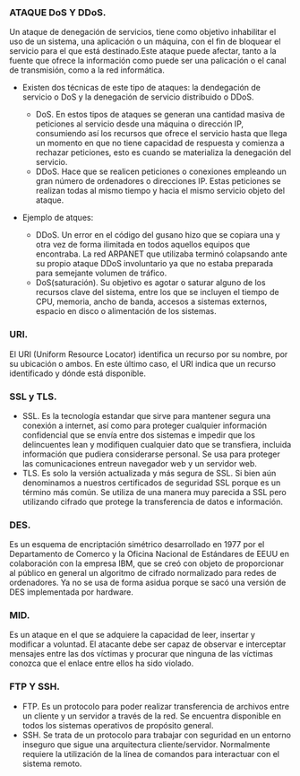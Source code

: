 ### ATAQUE DoS Y DDoS.
Un ataque de denegación de servicios, tiene como objetivo inhabilitar el uso de un sistema, una aplicación o un máquina, con el fin de bloquear el servicio para el que está destinado.Este ataque puede afectar, tanto a la fuente que ofrece la información como puede ser una palicación o el canal de transmisión, como a la red informática.
* Existen dos técnicas de este tipo de ataques: la dendegación de servicio o DoS y la denegación de servicio distribuido o DDoS.
  * DoS. En estos tipos de ataques se generan una cantidad masiva de peticiones al servicio desde una máquina o dirección IP, consumiendo así los recursos que ofrece el servicio hasta que llega un momento en que no tiene capacidad de respuesta y comienza a rechazar peticiones, esto es cuando se materializa la denegación del servicio.
  * DDoS. Hace que se realicen peticiones o conexiones empleando un gran número de ordenadores o direcciones IP. Estas peticiones se realizan todas al mismo tiempo y hacia el mismo servicio objeto del ataque.

* Ejemplo de atques: 
  * DDoS. Un error en el código del gusano hizo que se copiara una y otra vez de forma ilimitada en todos aquellos equipos que encontraba. La red ARPANET que utilizaba terminó colapsando ante su propio ataque DDoS involuntario ya que no estaba preparada para semejante volumen de tráfico.
  * DoS(saturación). Su objetivo es agotar o saturar alguno de los recursos clave del sistema, entre los que se incluyen el tiempo de CPU, memoria, ancho de banda, accesos a sistemas externos, espacio en disco o alimentación de los sistemas.

### URI.
El URI (Uniform Resource Locator) identifica un recurso por su nombre, por su ubicación o ambos. En este último caso, el URI indica que un recurso identificado y dónde está disponible.

### SSL y TLS.
* SSL. Es la tecnología estandar que sirve para mantener segura una conexión a internet, así como para proteger cualquier información confidencial que se envía entre dos sistemas e impedir que los delincuentes lean y modifiquen cualquier dato que se transfiera, incluida información que pudiera considerarse personal. Se usa para proteger las comunicaciones entreun navegador web y un servidor web.
* TLS. Es solo la versión actualizada y más segura de SSL. Si bien aún denominamos a nuestros certificados de seguridad SSL porque es un término más común. Se utiliza de una manera muy parecida a SSL pero utilizando cifrado que protege la transferencia de datos e información.

### DES.
Es un esquema de encriptación simétrico desarrollado en 1977 por el Departamento de Comerco y la Oficina Nacional de Estándares de EEUU en colaboración con la empresa IBM, que se creó con objeto de proporcionar al público en general un algoritmo de cifrado normalizado para redes de ordenadores.
Ya no se usa de forma asidua porque se sacó una versión de DES implementada por hardware.

### MID.
Es un ataque en el que se adquiere la capacidad de leer, insertar y modificar a voluntad.  El atacante debe ser capaz de observar e interceptar mensajes entre las dos víctimas y procurar que ninguna de las víctimas conozca que el enlace entre ellos ha sido violado.

### FTP Y SSH.
* FTP. Es  un  protocolo  para  poder  realizar  transferencia  de  archivos  entre  un  cliente  y  un  servidor  a  través  de  la  red.  Se  encuentra disponible en todos los sistemas operativos de propósito general.
* SSH. Se trata de un protocolo para trabajar con seguridad en un entorno inseguro que sigue una arquitectura cliente/servidor. Normalmente requiere la utilización de la línea de comandos para interactuar con el sistema remoto. 
